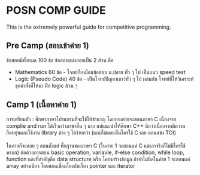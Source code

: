 # POSN COMP GUIDE
This is the extremely powerful guide for competitive programming.
## Pre Camp (สอบเข้าค่าย 1)
  ข้อสอบมีทั้งหมด 100 ข้อ ข้อสอบแบ่งออกเป็น 2 ส่วน คือ
  - Mathematics 60 ข้อ - โจทย์ก็เหมือนข้อสอบ ม.ปลาย ทั่ว ๆ ไป เป็นแนว speed test
  - Logic (Pseudo Code) 40 ข้อ - เป็นโจทย์ปัญหาเชาว์ทั่ว ๆ ไป ผสมกับ โจทย์ที่ให้วิเคราะห์ชุดคำสั่งที่ให้มา ฝึก logic ล้วน ๆ
## Camp 1 (เนื้อหาค่าย 1)
  การเตรียมตัว : ศึกษาภาษาโปรแกรมที่จะใช้ให้ชำนาญ โดยทางค่ายจะสอนภาษา C เนื่องจาก complie and run ได้เร็วกว่าภาษาอื่น ๆ มาก แต่แนะนำให้ศึกษา C++ ดีกว่าเนื่องจากมีความยืดหยุ่นและใช้งาน  library ต่าง ๆ ได้ง่ายกว่า (แถบไม่เคยเห็นใครใช้ C เลย ตอนแข่ง TOI)<br /><br />
  ในค่ายก็จะค่อย ๆ สอนตั้งแต่ พื้นฐานของภาษา C (ในค่าย 1 จะสอนแค่ C แต่เอาจริงก็ไม่มีใครใช้หรอก) ต่อด้วยการสอน basic operation, variavle, if-else condition, while loop, function และที่สำคัญคือ data structure หรือ โครงสร้างข้อมูล ถ้าจำไม่ผิดในค่าย 1 จะสอนแค่ array อย่างเดียว โดยสอนเชื่อมโยงกับเรื่อง pointer และ iterator
